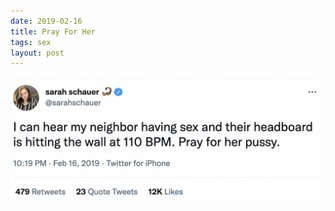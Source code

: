 ```yaml
---
date: 2019-02-16
title: Pray For Her
tags: sex
layout: post
---
```


![prayforher](https://raw.githubusercontent.com/muneer78/muneer78.github.io/master/images/prayforher.png)